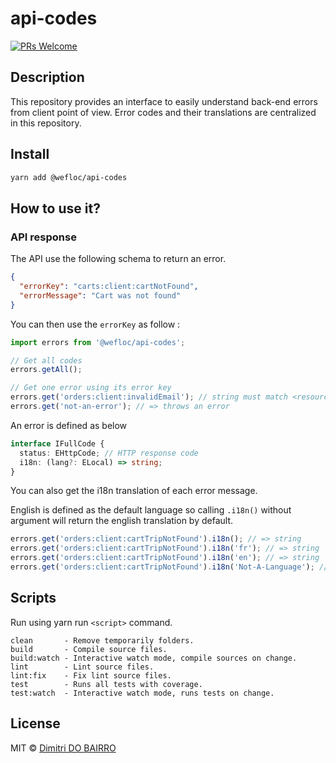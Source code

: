 # api-codes
[![PRs Welcome][prs-badge]][prs]

## Description

This repository provides an interface to easily understand back-end errors from client point of view. Error codes and their translations are centralized in this repository.

## Install

```bash
yarn add @wefloc/api-codes
```

## How to use it?

### API response

The API use the following schema to return an error.

```json
{
  "errorKey": "carts:client:cartNotFound",
  "errorMessage": "Cart was not found"
}
```

You can then use the `errorKey` as follow :

```js
import errors from '@wefloc/api-codes';

// Get all codes
errors.getAll();

// Get one error using its error key
errors.get('orders:client:invalidEmail'); // string must match <resource>:<scope>:<message>
errors.get('not-an-error'); // => throws an error
```

An error is defined as below

```ts
interface IFullCode {
  status: EHttpCode; // HTTP response code
  i18n: (lang?: ELocal) => string;
}
```

You can also get the i18n translation of each error message.

English is defined as the default language so calling `.i18n()` without argument will return the english translation by default.

```js
errors.get('orders:client:cartTripNotFound').i18n(); // => string
errors.get('orders:client:cartTripNotFound').i18n('fr'); // => string
errors.get('orders:client:cartTripNotFound').i18n('en'); // => string
errors.get('orders:client:cartTripNotFound').i18n('Not-A-Language'); // => throws an error
```

## Scripts

Run using yarn run `<script>` command.

    clean       - Remove temporarily folders.
    build       - Compile source files.
    build:watch - Interactive watch mode, compile sources on change.
    lint        - Lint source files.
    lint:fix    - Fix lint source files.
    test        - Runs all tests with coverage.
    test:watch  - Interactive watch mode, runs tests on change.

## License
MIT © [Dimitri DO BAIRRO](https://dimsolution.com)

[prs-badge]: https://img.shields.io/badge/PRs-welcome-brightgreen.svg?style=flat-square
[prs]: http://makeapullrequest.com
